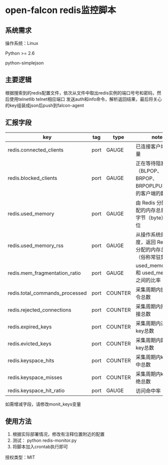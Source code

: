 open-falcon redis监控脚本
================================

系统需求
--------------------------------
操作系统：Linux

Python >= 2.6

python-simplejson

主要逻辑
--------------------------------
根据搜索到的redis配置文件，依次从文件中取出redis实例的端口号号和密码，然后使用telnetlib telnet相应端口
发送auth和info命令，解析返回结果，最后将关心的key组装成json后push到falcon-agent

汇报字段
--------------------------------
| key |  tag | type | note |
|-----|------|------|------|
|redis.connected_clients|port|GAUGE|已连接客户端的数量|
|redis.blocked_clients|port|GAUGE|正在等待阻塞命令（BLPOP、BRPOP、BRPOPLPUSH）的客户端的数量|
|redis.used_memory|port|GAUGE|由 Redis 分配器分配的内存总量，以字节（byte）为单位|
|redis.used_memory_rss|port|GAUGE| 从操作系统的角度，返回 Redis 已分配的内存总量（俗称常驻集大小）|
|redis.mem_fragmentation_ratio|port|GAUGE|used_memory_rss 和 used_memory 之间的比率|
|redis.total_commands_processed|port|COUNTER|采集周期内执行命令总数|
|redis.rejected_connections|port|COUNTER|采集周期内拒绝连接总数|
|redis.expired_keys|port|COUNTER|采集周期内过期key总数|
|redis.evicted_keys|port|COUNTER|采集周期内踢出key总数|
|redis.keyspace_hits|port|COUNTER|采集周期内key命中总数|
|redis.keyspace_misses|port|COUNTER|采集周期内key拒绝总数|
|redis.keyspace_hit_ratio|port|GAUGE|访问命中率|

如需增减字段，请修改monit_keys变量

使用方法
--------------------------------
1. 根据实际部署情况，修改有注释位置附近的配置
2. 测试： python redis-monitor.py
3. 将脚本加入crontab执行即可


授权类型：MIT
